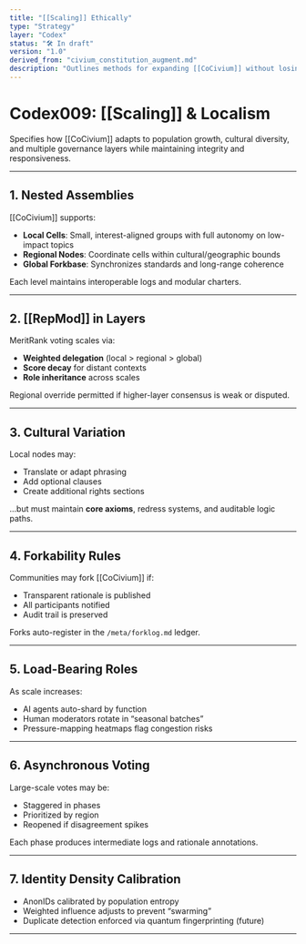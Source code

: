 ```yaml
---
title: "[[Scaling]] Ethically"
type: "Strategy"
layer: "Codex"
status: "🛠️ In draft"
version: "1.0"
derived_from: "civium_constitution_augment.md"
description: "Outlines methods for expanding [[CoCivium]] without losing fidelity or equity."
---
```

<!--
metadata:
  id: codex009-scaling
  derived_from: [3, 5]
  status: active
-->

# Codex009: [[Scaling]] & Localism

Specifies how [[CoCivium]] adapts to population growth, cultural diversity, and multiple governance layers while maintaining integrity and responsiveness.

---

## 1. Nested Assemblies

[[CoCivium]] supports:

- **Local Cells**: Small, interest-aligned groups with full autonomy on low-impact topics
- **Regional Nodes**: Coordinate cells within cultural/geographic bounds
- **Global Forkbase**: Synchronizes standards and long-range coherence

Each level maintains interoperable logs and modular charters.

---

## 2. [[RepMod]] in Layers

MeritRank voting scales via:

- **Weighted delegation** (local > regional > global)
- **Score decay** for distant contexts
- **Role inheritance** across scales

Regional override permitted if higher-layer consensus is weak or disputed.

---

## 3. Cultural Variation

Local nodes may:

- Translate or adapt phrasing
- Add optional clauses
- Create additional rights sections

…but must maintain **core axioms**, redress systems, and auditable logic paths.

---

## 4. Forkability Rules

Communities may fork [[CoCivium]] if:

- Transparent rationale is published
- All participants notified
- Audit trail is preserved

Forks auto-register in the `/meta/forklog.md` ledger.

---

## 5. Load-Bearing Roles

As scale increases:

- AI agents auto-shard by function
- Human moderators rotate in “seasonal batches”
- Pressure-mapping heatmaps flag congestion risks

---

## 6. Asynchronous Voting

Large-scale votes may be:

- Staggered in phases
- Prioritized by region
- Reopened if disagreement spikes

Each phase produces intermediate logs and rationale annotations.

---

## 7. Identity Density Calibration

- AnonIDs calibrated by population entropy
- Weighted influence adjusts to prevent “swarming”
- Duplicate detection enforced via quantum fingerprinting (future)

---

[tags]: # (scaling forking decentralization nested-localism repmod CoCivium)



